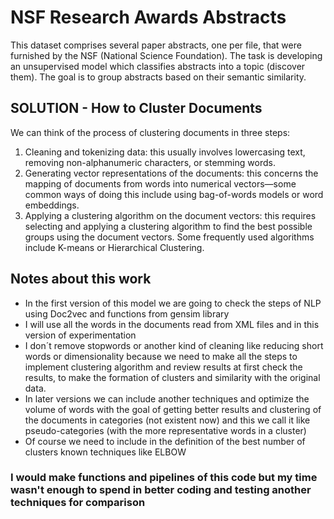 # NSF Research Awards Abstracts
This dataset comprises several paper abstracts, one per file, that were furnished by the NSF
(National Science Foundation). 
The task is developing an unsupervised model which classifies abstracts into a topic (discover
them). The goal is to group abstracts based on their semantic similarity.

## SOLUTION - How to Cluster Documents
We can think of the process of clustering documents in three steps:

1. Cleaning and tokenizing data: this usually involves lowercasing text, removing non-alphanumeric characters, or stemming words.
2. Generating vector representations of the documents: this concerns the mapping of documents from words into numerical vectors—some common ways of doing this include using bag-of-words models or word embeddings.
3. Applying a clustering algorithm on the document vectors: this requires selecting and applying a clustering algorithm to find the best possible groups using the document vectors. Some frequently used algorithms include K-means or Hierarchical Clustering.

## Notes about this work
- In the first version of this model we are going to check the steps of NLP
using Doc2vec and functions from gensim library
- I will use all the words in the documents read from XML files and in this version of experimentation
- I don´t remove stopwords or another kind of cleaning like reducing short words or dimensionality
because we need to make all the steps to implement clustering algorithm and review results at first check 
the results, to make the formation of clusters and similarity with the original data.
- In later versions we can include another techniques and optimize the volume of words with the goal
of getting better results and clustering of the documents in categories (not existent now) and this
we call it like pseudo-categories (with the more representative words in a cluster)
- Of course we need to include in the definition of the best number of clusters known techniques like ELBOW 
### I would make functions and pipelines of this code but my time wasn't enough to spend in better coding and testing another techniques for comparison
